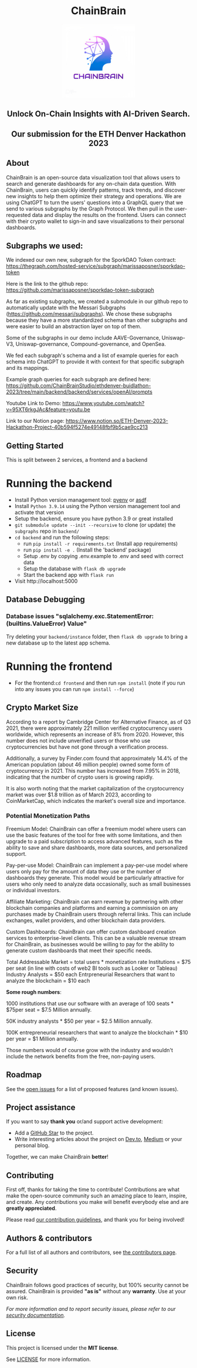 <div align="center">
  <h1 align="center">ChainBrain</h1>
  <img src="images/chainbrainlogo.jpg" height="200">
  <h2 align="center">Unlock On-Chain Insights with AI-Driven Search.</h2>
  <h2 align="center">Our submission for the ETH Denver Hackathon 2023</h2>
</div>

## About

ChainBrain is an open-source data visualization tool that allows users to search and generate dashboards for any on-chain data question. With ChainBrain, users can quickly identify patterns, track trends, and discover new insights to help them optimize their strategy and operations. We are using ChatGPT to turn the users' questions into a GraphQL query that we send to various subgraphs by the Graph Protocol. We then pull in the user-requested data and display the results on the frontend. Users can connect with their crypto wallet to sign-in and save visualizations to their personal dashboards.

## Subgraphs we used: 

We indexed our own new, subgraph for the SporkDAO Token contract: https://thegraph.com/hosted-service/subgraph/marissaposner/sporkdao-token

Here is the link to the github repo: https://github.com/marissaposner/sporkdao-token-subgraph

As far as existing subgraphs, we created a submodule in our github repo to automatically update with the Messari Subgraphs (https://github.com/messari/subgraphs). We chose these subgraphs because they have a more standardized schema than other subgraphs and were easier to build an abstraction layer on top of them. 

Some of the subgraphs in our demo include AAVE-Governance, Uniswap-V3, Uniswap-governance, Compound-governance, and OpenSea. 

We fed each subgraph's schema and a list of example queries for each schema into ChatGPT to provide it with context for that specific subgraph and its mappings. 

Example graph queries for each subgraph are defined here: https://github.com/ChainBrainStudio/ethdenver-buidlathon-2023/tree/main/backend/backend/services/openAI/prompts

Youtube Link to Demo: https://www.youtube.com/watch?v=95XT6rkgJAc&feature=youtu.be

Link to our Notion page: https://www.notion.so/ETH-Denver-2023-Hackathon-Project-40b594f5274e49148fbf9b5cae9cc213

## Getting Started

This is split between 2 services, a frontend and a backend

# Running the backend
- Install Python version management tool: [pyenv](https://github.com/pyenv/pyenv) or [asdf](https://github.com/asdf-vm/asdf)
- Install `Python 3.9.14` using the Python version management tool and activate that version
- Setup the backend, ensure you have python 3.9 or great installed
- `git submodule update --init --recursive` to clone (or update) the `subgraphs` repo in `backend/`
- `cd backend` and run the following steps:
  - run `pip install -r requirements.txt` (Install app requirements)
  - run `pip install -e .` (Install the 'backend' package)
  - Setup .env by copying .env.example to .env and seed with correct data
  - Setup the database with `flask db upgrade`
  - Start the backend app with `flask run`
- Visit http://localhost:5000

## Database Debugging
### Database issues "sqlalchemy.exc.StatementError: (builtins.ValueError) Value"
Try deleting your `backend/instance` folder, then `flask db upgrade` to bring a new database up to
the latest app schema.


# Running the frontend

- For the frontend:`cd frontend` and then run `npm install` (note if you run into any issues you can run `npm install --force`)

## Crypto Market Size

According to a report by Cambridge Center for Alternative Finance, as of Q3 2021, there were approximately 221 million verified cryptocurrency users worldwide, which represents an increase of 8% from 2020. However, this number does not include unverified users or those who use cryptocurrencies but have not gone through a verification process.

Additionally, a survey by Finder.com found that approximately 14.4% of the American population (about 46 million people) owned some form of cryptocurrency in 2021. This number has increased from 7.95% in 2018, indicating that the number of crypto users is growing rapidly.

It is also worth noting that the market capitalization of the cryptocurrency market was over $1.8 trillion as of March 2023, according to CoinMarketCap, which indicates the market's overall size and importance.

### Potential Monetization Paths

Freemium Model: ChainBrain can offer a freemium model where users can use the basic features of the tool for free with some limitations, and then upgrade to a paid subscription to access advanced features, such as the ability to save and share dashboards, more data sources, and personalized support.

Pay-per-use Model: ChainBrain can implement a pay-per-use model where users only pay for the amount of data they use or the number of dashboards they generate. This model would be particularly attractive for users who only need to analyze data occasionally, such as small businesses or individual investors.

Affiliate Marketing: ChainBrain can earn revenue by partnering with other blockchain companies and platforms and earning a commission on any purchases made by ChainBrain users through referral links. This can include exchanges, wallet providers, and other blockchain data providers.

Custom Dashboards: ChainBrain can offer custom dashboard creation services to enterprise-level clients. This can be a valuable revenue stream for ChainBrain, as businesses would be willing to pay for the ability to generate custom dashboards that meet their specific needs.

</div>

Total Addressable Market = total users * monetization rate
Institutions = $75 per seat (in line with costs of web2 BI tools such as Looker or Tableau) 
Industry Analysts = $50 each
Entrpreneurial Researchers that want to analyze the blockchain = $10 each

**Some rough numbers**: 

1000 institutions that use our software with an average of 100 seats * $75per seat = $7.5 Million annually.

50K industry analysts * $50 per year = $2.5 Million annually.

100K entrepreneurial researchers that want to analyze the blockchain * $10 per year = $1 Million annually.

Those numbers would of course grow with the industry and wouldn't include the network benefits from the free, non-paying users.


## Roadmap

See the [open issues](https://github.com/marissaposner/graph-hackathon-2023/issues) for
a list of proposed features (and known issues).

## Project assistance

If you want to say **thank you** or/and support active development:

- Add a [GitHub Star](https://github.com/marissaposner/graph-hackathon-2023) to the
  project.
- Write interesting articles about the project on [Dev.to](https://dev.to/),
  [Medium](https://medium.com/) or your personal blog.

Together, we can make ChainBrain **better**!

## Contributing

First off, thanks for taking the time to contribute! Contributions are what make
the open-source community such an amazing place to learn, inspire, and create.
Any contributions you make will benefit everybody else and are **greatly
appreciated**.

Please read [our contribution guidelines](docs/CONTRIBUTING.md), and thank you
for being involved!

## Authors & contributors

For a full list of all authors and contributors, see
[the contributors page](https://github.com/gosuto-inzasheru/ethdenver-buidlathon-2023/graphs/contributors).

## Security

ChainBrain follows good practices of security, but 100% security cannot be assured.
ChainBrain is provided **"as is"** without any **warranty**. Use at your own risk.

_For more information and to report security issues, please refer to our
[security documentation](docs/SECURITY.md)._

## License

This project is licensed under the **MIT license**.

See [LICENSE](LICENSE) for more information.
